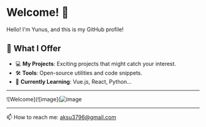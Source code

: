 # Welcome! 👋

Hello! I'm Yunus, and this is my GitHub profile! 

## 🌟 What I Offer
- 💻 **My Projects**: Exciting projects that might catch your interest.
- 🛠️ **Tools**: Open-source utilities and code snippets.
- 🌱 **Currently Learning**: Vue.js, React, Python...

---

![Welcome](![image](![image](https://github.com/user-attachments/assets/2c1e91d7-f1db-4fe0-86f3-da985e62ed6d)


---

📫 How to reach me: aksu3796@gmail.com
